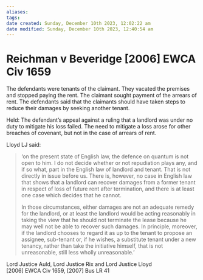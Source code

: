 ```yaml
---
aliases: 
tags: 
date created: Sunday, December 10th 2023, 12:02:22 am
date modified: Sunday, December 10th 2023, 12:40:54 am
---
```


# Reichman v Beveridge [2006] EWCA Civ 1659

The defendants were tenants of the claimant. They vacated the premises and stopped paying the rent. The claimant sought payment of the arrears of rent. The defendants said that the claimants should have taken steps to reduce their damages by seeking another tenant.  

Held: The defendant’s appeal against a ruling that a landlord was under no duty to mitigate his loss failed. The need to mitigate a loss arose for other breaches of covenant, but not in the case of arrears of rent.  

Lloyd LJ said:

> ‘on the present state of English law, the defence on quantum is not open to him. I do not decide whether or not repudiation plays any, and if so what, part in the English law of landlord and tenant. That is not directly in issue before us. There is, however, no case in English law that shows that a landlord can recover damages from a former tenant in respect of loss of future rent after termination, and there is at least one case which decides that he cannot.
>
> In those circumstances, either damages are not an adequate remedy for the landlord, or at least the landlord would be acting reasonably in taking the view that he should not terminate the lease because he may well not be able to recover such damages. In principle, moreover, if the landlord chooses to regard it as up to the tenant to propose an assignee, sub-tenant or, if he wishes, a substitute tenant under a new tenancy, rather than take the initiative himself, that is not unreasonable, still less wholly unreasonable.’  

Lord Justice Auld, Lord Justice Rix and Lord Justice Lloyd  
[2006] EWCA Civ 1659, [2007] Bus LR 41
